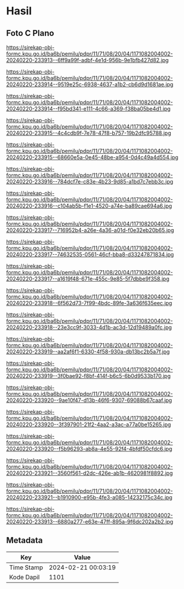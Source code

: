 # Hasil

## Foto C Plano

https://sirekap-obj-formc.kpu.go.id/ba6b/pemilu/pdpr/11/71/08/20/04/1171082004002-20240220-233913--6ff9a99f-adbf-4e1d-956b-9e1bfb427d82.jpg

https://sirekap-obj-formc.kpu.go.id/ba6b/pemilu/pdpr/11/71/08/20/04/1171082004002-20240220-233914--9519e25c-6938-4637-a1b2-cb6d9d1681ae.jpg

https://sirekap-obj-formc.kpu.go.id/ba6b/pemilu/pdpr/11/71/08/20/04/1171082004002-20240220-233914--f95bd341-e111-4c66-a369-f38ba05be4d1.jpg

https://sirekap-obj-formc.kpu.go.id/ba6b/pemilu/pdpr/11/71/08/20/04/1171082004002-20240220-233915--4c4cdb9f-7e78-47f8-b757-19b2dfc95788.jpg

https://sirekap-obj-formc.kpu.go.id/ba6b/pemilu/pdpr/11/71/08/20/04/1171082004002-20240220-233915--68660e5a-0e45-48be-a954-0d4c49a4d554.jpg

https://sirekap-obj-formc.kpu.go.id/ba6b/pemilu/pdpr/11/71/08/20/04/1171082004002-20240220-233916--784dcf7e-c83e-4b23-9d85-a1bd7c7ebb3c.jpg

https://sirekap-obj-formc.kpu.go.id/ba6b/pemilu/pdpr/11/71/08/20/04/1171082004002-20240220-233916--c104ab5b-f1e1-4520-a74e-ba89cae694a6.jpg

https://sirekap-obj-formc.kpu.go.id/ba6b/pemilu/pdpr/11/71/08/20/04/1171082004002-20240220-233917--716952b4-a26e-4a36-a01d-f0e32eb20b65.jpg

https://sirekap-obj-formc.kpu.go.id/ba6b/pemilu/pdpr/11/71/08/20/04/1171082004002-20240220-233917--74632535-0561-46cf-bba8-d33247871834.jpg

https://sirekap-obj-formc.kpu.go.id/ba6b/pemilu/pdpr/11/71/08/20/04/1171082004002-20240220-233917--a1619f48-671e-455c-9e85-5f7dbbe9f358.jpg

https://sirekap-obj-formc.kpu.go.id/ba6b/pemilu/pdpr/11/71/08/20/04/1171082004002-20240220-233918--6f562d73-7f99-4bdc-89fe-3a636f635eec.jpg

https://sirekap-obj-formc.kpu.go.id/ba6b/pemilu/pdpr/11/71/08/20/04/1171082004002-20240220-233918--23e3cc9f-3033-4d1b-ac3d-12d19489a0fc.jpg

https://sirekap-obj-formc.kpu.go.id/ba6b/pemilu/pdpr/11/71/08/20/04/1171082004002-20240220-233919--aa2af6f1-6330-4f58-930a-db13bc2b5a7f.jpg

https://sirekap-obj-formc.kpu.go.id/ba6b/pemilu/pdpr/11/71/08/20/04/1171082004002-20240220-233919--3f0bae92-f8bf-414f-b6c5-6b0d9533b170.jpg

https://sirekap-obj-formc.kpu.go.id/ba6b/pemilu/pdpr/11/71/08/20/04/1171082004002-20240220-233920--9ae10f47-d13b-46f6-9307-69088b67caaf.jpg

https://sirekap-obj-formc.kpu.go.id/ba6b/pemilu/pdpr/11/71/08/20/04/1171082004002-20240220-233920--3f397901-21f2-4aa2-a3ac-a77a0be15265.jpg

https://sirekap-obj-formc.kpu.go.id/ba6b/pemilu/pdpr/11/71/08/20/04/1171082004002-20240220-233920--f5b96293-ab8a-4e55-92f4-4bfdf50cfdc6.jpg

https://sirekap-obj-formc.kpu.go.id/ba6b/pemilu/pdpr/11/71/08/20/04/1171082004002-20240220-233921--3560f561-d2dc-426e-ab1b-4620981f8892.jpg

https://sirekap-obj-formc.kpu.go.id/ba6b/pemilu/pdpr/11/71/08/20/04/1171082004002-20240220-233921--b1910900-e95b-4fe3-a085-14232175c34c.jpg

https://sirekap-obj-formc.kpu.go.id/ba6b/pemilu/pdpr/11/71/08/20/04/1171082004002-20240220-233913--6880a277-e63e-47ff-895a-9f6dc202a2b2.jpg


## Metadata

| Key        | Value               |
| ---------- | ------------------- |
| Time Stamp | 2024-02-21 00:03:19 |
| Kode Dapil | 1101                |




